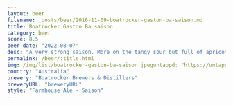 ```yaml
---
layout: beer
filename: _posts/beer/2016-11-09-boatrocker-gaston-ba-saison.md
title: Boatrocker Gaston Ba saison
category: beer
score: 8.5
beer-date: "2022-08-07"
desc: "A very strong saison. More on the tangy sour but full of apricot"
permalink: /beer/:title.html
img: /img/list/boatrocker-gaston-ba-saison.jpeguntappd: "https://untappd.com/b/boatrocker-brewers---distillers-gaston/1297663"
country: "Australia"
brewery: "Boatrocker Brewers & Distillers"
breweryURL: "breweryURL"
style: "Farmhouse Ale - Saison"
---
```

